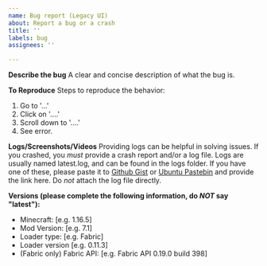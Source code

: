 ```yaml
---
name: Bug report (Legacy UI)
about: Report a bug or a crash
title: ''
labels: bug
assignees: ''

---
```


**Describe the bug**
A clear and concise description of what the bug is.

**To Reproduce**
Steps to reproduce the behavior:
1. Go to '...'
2. Click on '....'
3. Scroll down to '....'
4. See error.

**Logs/Screenshots/Videos**
Providing logs can be helpful in solving issues. If you crashed, you _must_ provide a crash report and/or a log file. Logs are usually named latest.log, and can be found in the logs folder. If you have one of these, please paste it to [Github Gist](https://gist.github.com/) or [Ubuntu Pastebin](https://paste.ubuntu.com/) and provide the link here. Do *not* attach the log file directly.

**Versions (please complete the following information, do *NOT* say "latest"):**
 - Minecraft: [e.g. 1.16.5]
 - Mod Version: [e.g. 7.1]
 - Loader type: [e.g. Fabric]
 - Loader version [e.g. 0.11.3]
 - (Fabric only) Fabric API: [e.g. Fabric API 0.19.0 build 398]
